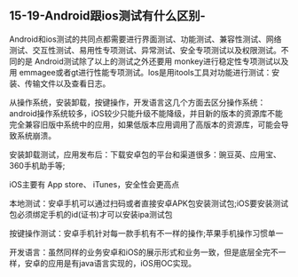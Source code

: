 ## 15-19-Android跟ios测试有什么区别-

Android和ios测试的共同点都需要进行界面测试、功能测试、兼容性测试、网络测试、交互性测试、易用性专项测试、异常测试、安全专项测试以及权限测试。不同的是 Android测试除了以上的测试之外还要用 monkey进行稳定性专项测试以及用 emmagee或者gt进行性能专项测试。los是用itools工具对功能进行测试：安装、传输文件以及查看日志。

从操作系统，安装卸载，按键操作，开发语言这几个方面去区分操作系统： android操作系统较多，iOS较少只能升级不能降级，并目新的版本的资源库不能完全兼容旧版中系统中的应用，如果低版本应用调用了高版本的资源库，可能会导致系统崩溃。

安装卸载测试，应用发布后：下载安卓包的平台和渠道很多：豌豆英、应用宝、360手机助手等;

iOS主要有 App store、 iTunes，安全性会更高点

本地测试：安卓手机可以通过扫码或者直接安卓APK包安装测试包;iOS要安装测试包必须绑定手机的id(证书)才可以安装ipa测试包

按键操作测试：安卓手机针对每一款手机有不一样的操作;苹果手机操作习惯单一

开发语言：虽然同样的业务安卓和iOS的展示形式和业务一致，但是底层全完不一样，安卓的应用是有java语言实现的，iOS用OC实现。
